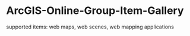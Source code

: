 # ArcGIS-Online-Group-Item-Gallery

supported items: web maps, web scenes, web mapping applications 
